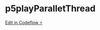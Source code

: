 # p5playParalletThread

[Edit in Codeflow ⚡️](https://stackblitz.com/~/github.com/amami-harhid/p5playParalletThread)